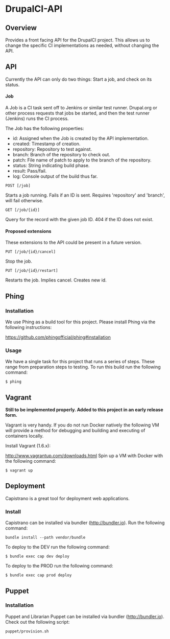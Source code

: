 DrupalCI-API
============

## Overview

Provides a front facing API for the DrupalCI project. This allows us to change the specific CI implementations as needed, without changing the API.

## API

Currently the API can only do two things: Start a job, and check on its status.

#### Job
A Job is a CI task sent off to Jenkins or similar test runner. Drupal.org or other process requests that jobs be started, and then the test runner (Jenkins) runs the CI process.

The Job has the following properties:

- id: Assigned when the Job is created by the API implementation.
- created: Timestamp of creation.
- repository: Repository to test against.
- branch: Branch of the repository to check out.
- patch: File name of patch to apply to the branch of the repository.
- status: String indicating build phase.
- result: Pass/fail.
- log: Console output of the build thus far.

`POST [/job]`

Starts a job running. Fails if an ID is sent. Requires 'repository' and 'branch', will fail otherwise.

`GET [/job/{id}]`

Query for the record with the given job ID. 404 if the ID does not exist.

#### Proposed extensions

These extensions to the API could be present in a future version.

`PUT [/job/{id}/cancel]`

Stop the job.

`PUT [/job/{id}/restart]`

Restarts the job. Implies cancel. Creates new id.


## Phing

### Installation

We use Phing as a build tool for this project. Please install Phing via the following instructions:

https://github.com/phingofficial/phing#installation

### Usage

We have a single task for this project that runs a series of steps. These range from preparation steps to testing. To run this build run the following command:

```
$ phing
```

## Vagrant

**Still to be implemented properly. Added to this project in an early release form.**

Vagrant is very handy. If you do not run Docker natively the following VM will provide a method for debugging and building and executing of containers locally.

Install Vagrant (1.6.x):

http://www.vagrantup.com/downloads.html
Spin up a VM with Docker with the following command:

```
$ vagrant up
```

## Deployment

Capistrano is a great tool for deployment web applications.

### Install

Capistrano can be installed via bundler (http://bundler.io). Run the following command:

```
bundle install --path vendor/bundle
```

To deploy to the DEV run the following command:

```
$ bundle exec cap dev deploy
```

To deploy to the PROD run the following command:

```
$ bundle exec cap prod deploy
```

## Puppet

### Installation

Puppet and Librarian Puppet can be installed via bundler (http://bundler.io). Check out the following script:

```
puppet/provision.sh
```
